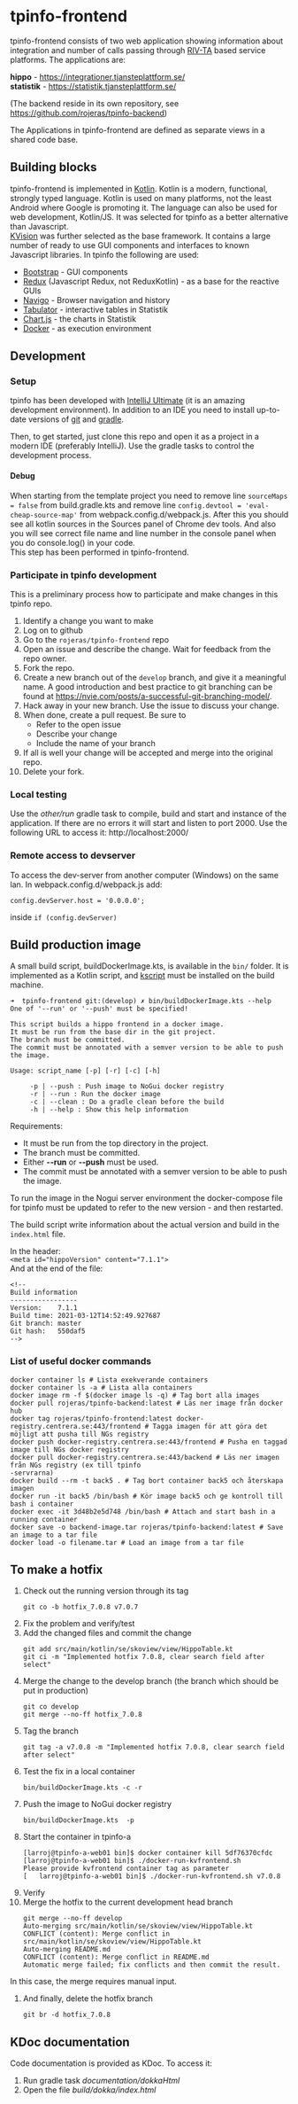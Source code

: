 # tpinfo-frontend

tpinfo-frontend consists of two web application showing information about integration and number of calls passing through [RIV-TA](https://rivta.se/documents.html#003) based service platforms. 
The applications are:  

**hippo** - https://integrationer.tjansteplattform.se/  
**statistik** - https://statistik.tjansteplattform.se/

(The backend reside in its own repository, see https://github.com/rojeras/tpinfo-backend)  

The Applications in tpinfo-frontend are defined as separate views in a shared code base.  

## Building blocks
tpinfo-frontend is implemented in [Kotlin](https://kotlinlang.org/). Kotlin is a modern, functional, strongly typed language. Kotlin is used on many platforms, not the least Android where Google is promoting it. The language can also be used for web development, Kotlin/JS. It was selected for tpinfo as a better alternative than Javascript.  
[KVision](https://kvision.io/) was further selected as the base framework. It contains a large number of ready to use GUI components and interfaces to known Javascript libraries. In tpinfo the following are used:  
* [Bootstrap](https://getbootstrap.com/) - GUI components
* [Redux](https://redux.js.org/) (Javascript Redux, not ReduxKotlin) - as a base for the reactive GUIs
* [Navigo](https://github.com/krasimir/navigo) - Browser navigation and history
* [Tabulator](http://tabulator.info/) - interactive tables in Statistik
* [Chart.js](https://www.chartjs.org/) - the charts in Statistik
* [Docker](https://www.docker.com/) - as execution environment

## Development 
### Setup
tpinfo has been developed with [IntelliJ Ultimate](https://www.jetbrains.com/idea/) (it is an amazing development environment). In addition to an IDE you need to install up-to-date versions of [git](https://git-scm.com/) and [gradle](https://gradle.org/).  

Then, to get started, just clone this repo and open it as a project in a modern IDE (preferably IntelliJ). Use the gradle tasks to control the development process. 

#### Debug
When starting from the template project you need to remove line
```sourceMaps = false``` from build.gradle.kts and remove line ```config.devtool = 'eval-cheap-source-map'``` from webpack.config.d/webpack.js.
After this you should see all kotlin sources in the Sources panel of Chrome dev tools.
And also you will see correct file name and line number in the console panel when you do console.log() in your code.  
This step has been performed in tpinfo-frontend.

### Participate in tpinfo development 
This is a preliminary process how to participate and make changes in this tpinfo repo.

1. Identify a change you want to make
1. Log on to github
1. Go to the `rojeras/tpinfo-frontend` repo
1. Open an issue and describe the change. Wait for feedback from the repo owner.
1. Fork the repo.
1. Create a new branch out of the `develop` branch, and give it a meaningful name. A good introduction and best practice to git branching can be found at https://nvie.com/posts/a-successful-git-branching-model/.
1. Hack away in your new branch. Use the issue to discuss your change.
1. When done, create a pull request. Be sure to
    * Refer to the open issue
    * Describe your change
    * Include the name of your branch
1. If all is well your change will be accepted and merge into the original repo.
1. Delete your fork.



### Local testing
Use the *other/run* gradle task to compile, build and start and instance of the application. If there are no errors it will start and listen to port 2000. Use the following URL to access it: http://localhost:2000/ 

### Remote access to devserver
To access the dev-server from another computer (Windows) on the same lan.
In webpack.config.d/webpack.js add:

``
config.devServer.host = '0.0.0.0';
``

inside `if (config.devServer)`

## Build production image
A small build script, buildDockerImage.kts, is available in the `bin/` folder. It is implemented as a Kotlin script, and [kscript](https://github.com/holgerbrandl/kscript) must be installed on the build machine. 
```
➜  tpinfo-frontend git:(develop) ✗ bin/buildDockerImage.kts --help
One of '--run' or '--push' must be specified!

This script builds a hippo frontend in a docker image.
It must be run from the base dir in the git project.
The branch must be committed.
The commit must be annotated with a semver version to be able to push the image.

Usage: script_name [-p] [-r] [-c] [-h]

     -p | --push : Push image to NoGui docker registry 
     -r | --run : Run the docker image 
     -c | --clean : Do a gradle clean before the build 
     -h | --help : Show this help information 
```
Requirements:
 * It must be run from the top directory in the project. 
 * The branch must be committed. 
 * Either **--run** or **--push** must be used.
 * The commit must be annotated with a semver version to be able to push the image.  

To run the image in the Nogui server environment the docker-compose file for tpinfo must be updated to refer to the new version - and then restarted. 

The build script write information about the actual version and build in the `index.html` file.  

In the header:  
`<meta id="hippoVersion" content="7.1.1">`   
And at the end of the file:  
```
<!--
Build information
-----------------
Version:    7.1.1
Build time: 2021-03-12T14:52:49.927687
Git branch: master
Git hash:   550daf5
-->
```

### List of useful docker commands
```
docker container ls # Lista exekverande containers  
docker container ls -a # Lista alla containers  
docker image rm -f $(docker image ls -q) # Tag bort alla images  
docker pull rojeras/tpinfo-backend:latest # Läs ner image från docker hub  
docker tag rojeras/tpinfo-frontend:latest docker-registry.centrera.se:443/frontend # Tagga imagen för att göra det möjligt att pusha till NGs registry  
docker push docker-registry.centrera.se:443/frontend # Pusha en taggad image till NGs docker registry  
docker pull docker-registry.centrera.se:443/backend # Läs ner imagen från NGs registry (ex till tpinfo 
-servrarna) 
docker build --rm -t back5 . # Tag bort container back5 och återskapa imagen  
docker run -it back5 /bin/bash # Kör image back5 och ge kontroll till bash i container  
docker exec -it 3d48b2e5d748 /bin/bash # Attach and start bash in a running container  
docker save -o backend-image.tar rojeras/tpinfo-backend:latest # Save an image to a tar file  
docker load -o filename.tar # Load an image from a tar file 
```

## To make a hotfix
1. Check out the running version through its tag
    ```
    git co -b hotfix_7.0.8 v7.0.7
    ```
1. Fix the problem and verify/test
1. Add the changed files and commit the change
    ```
    git add src/main/kotlin/se/skoview/view/HippoTable.kt
    git ci -m "Implemented hotfix 7.0.8, clear search field after select"
    ```
1. Merge the change to the develop branch (the branch which should be put in production)
    ```
    git co develop
    git merge --no-ff hotfix_7.0.8
    ```
1. Tag the branch
    ```
    git tag -a v7.0.8 -m "Implemented hotfix 7.0.8, clear search field after select"
    ```
1. Test the fix in a local container
    ```
    bin/buildDockerImage.kts -c -r
    ```
1. Push the image to NoGui docker registry
    ```
    bin/buildDockerImage.kts  -p
    ```
1. Start the container in tpinfo-a
    ```
    [larroj@tpinfo-a-web01 bin]$ docker container kill 5df76370cfdc
    [larroj@tpinfo-a-web01 bin]$ ./docker-run-kvfrontend.sh 
    Please provide kvfrontend container tag as parameter
    [   larroj@tpinfo-a-web01 bin]$ ./docker-run-kvfrontend.sh v7.0.8
    ```
1. Verify
1. Merge the hotfix to the current development head branch
    ```
   git merge --no-ff develop 
   Auto-merging src/main/kotlin/se/skoview/view/HippoTable.kt
   CONFLICT (content): Merge conflict in src/main/kotlin/se/skoview/view/HippoTable.kt
   Auto-merging README.md
   CONFLICT (content): Merge conflict in README.md
   Automatic merge failed; fix conflicts and then commit the result.
   ```
In this case, the merge requires manual input.
1. And finally, delete the hotfix branch
    ```
   git br -d hotfix_7.0.8
   ```
## KDoc documentation
Code documentation is provided as KDoc. To access it:
1. Run gradle task *documentation/dokkaHtml*
2. Open the file *build/dokka/index.html* 

